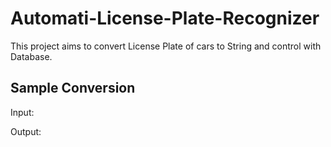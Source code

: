 # Automati-License-Plate-Recognizer

This project aims to convert License Plate of cars to String and control with Database.

## Sample Conversion


Input:

Output:

